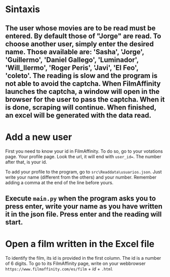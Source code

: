 # Sintaxis

The user whose movies are to be read must be entered. By default those of "Jorge" are read.
To choose another user, simply enter the desired name.
Those available are: 'Sasha', 'Jorge', 'Guillermo', 'Daniel Gallego', 'Luminador', 'Will_llermo', 'Roger Peris', 'Javi', 'El Feo', 'coleto'.
The reading is slow and the program is not able to avoid the captcha.
When FilmAffinity launches the captcha, a window will open in the browser for the user to pass the captcha. When it is done, scraping will continue.
When finished, an excel will be generated with the data read.
---
# Add a new user
First you need to know your id in FilmAffinity.
To do so, go to your votations page.
Your profile page.
Look the url, it will end with ```user_id=```.
The number after that, is your id.

To add your profile to the program, go to ```src\Readdata\usuarios.json```.
Just write your name (different from the others) and your number.
Remember adding a comma at the end of the line before yours.

Execute ```main.py``` when the program asks you to press enter, write your name as you have written it in the json file.
Press enter and the reading will start.
---
# Open a film written in the Excel file
To identify the film, its id is provided in the first column.
The id is a number of 6 digits.
To go to its FilmAffinity page, write on your webbrowser ```https://www.filmaffinity.com/es/film``` + _id_ + ```.html```
